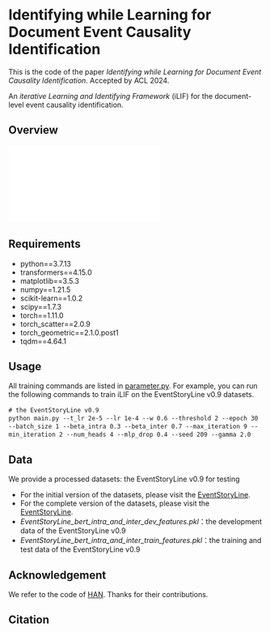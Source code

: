 # Identifying while Learning for Document Event Causality Identification

This is the code of the paper *Identifying while Learning for Document Event Causality Identification*. Accepted by ACL 2024.

An *iterative Learning and Identifying Framework* (iLIF) for the document-level event causality identification.

## Overview
![Local Image](./figs/model.pdf)
## Requirements

- python==3.7.13
- transformers==4.15.0
- matplotlib==3.5.3
- numpy==1.21.5
- scikit-learn==1.0.2
- scipy==1.7.3
- torch==1.11.0
- torch_scatter==2.0.9
- torch_geometric==2.1.0.post1
- tqdm==4.64.1

## Usage

All training commands are listed in [parameter.py](https://github.com/LchengC/iLIF/blob/master/parameter.py). For example, you can run the following commands to train iLIF on the EventStoryLine v0.9 datasets.

```
# the EventStoryLine v0.9
python main.py --t_lr 2e-5 --lr 1e-4 --w 0.6 --threshold 2 --epoch 30 --batch_size 1 --beta_intra 0.3 --beta_inter 0.7 --max_iteration 9 --min_iteration 2 --num_heads 4 --mlp_drop 0.4 --seed 209 --gamma 2.0
```

## Data

We provide a processed datasets: the EventStoryLine v0.9 for testing

- For the initial version of the datasets, please visit the [EventStoryLine](https://github.com/cltl/EventStoryLine/).
- For the complete version of the datasets, please visit the [EventStoryLine](https://github.com/tommasoc80/EventStoryLine/).
- *EventStoryLine_bert_intra_and_inter_dev_features.pkl*：the development data of the EventStoryLine v0.9
- *EventStoryLine_bert_intra_and_inter_train_features.pkl*：the training and test data of the EventStoryLine v0.9

## Acknowledgement

We refer to the code of [HAN](https://github.com/Jhy1993/HAN). Thanks for their contributions.

## Citation
